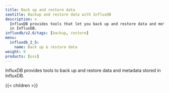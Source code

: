 ```yaml
---
title: Back up and restore data
seotitle: Backup and restore data with InfluxDB
description: >
  InfluxDB provides tools that let you back up and restore data and metadata stored
  in InfluxDB.
influxdb/v2.6/tags: [backup, restore]
menu:
  influxdb_2_5:
    name: Back up & restore data
weight: 9
products: [oss]
---
```


InfluxDB provides tools to back up and restore data and metadata stored in InfluxDB.

{{< children >}}
